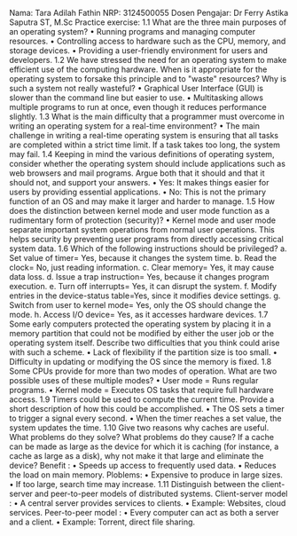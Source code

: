 Nama: Tara Adilah Fathin
NRP: 3124500055
Dosen Pengajar: Dr Ferry Astika Saputra ST, M.Sc
Practice exercise:
1.1	What are the three main purposes of an operating system?
•	Running programs and managing computer resources.
•	Controlling access to hardware such as the CPU, memory, and storage devices.
•	Providing a user-friendly environment for users and developers.
1.2	We have stressed the need for an operating system to make efficient use of the computing hardware. When is it appropriate for the operating system to forsake this principle and to "waste" resources? Why is such a system not really wasteful?
•	Graphical User Interface (GUI) is slower than the command line but easier to use.
•	Multitasking allows multiple programs to run at once, even though it reduces performance slightly.
1.3	What is the main difficulty that a programmer must overcome in writing an operating system for a real-time environment?
•	The main challenge in writing a real-time operating system is ensuring that all tasks are completed within a strict time limit. If a task takes too long, the system may fail.
1.4	Keeping in mind the various definitions of operating system, consider whether the operating system should include applications such as web browsers and mail programs. Argue both that it should and that it should not, and support your answers.
•	Yes: It makes things easier for users by providing essential applications.
•	No: This is not the primary function of an OS and may make it larger and harder to manage.
1.5	How does the distinction between kernel mode and user mode function as a rudimentary form of protection (security)?
•	Kernel mode and user mode separate important system operations from normal user operations. This helps security by preventing user programs from directly accessing critical system data.
1.6	Which of the following instructions should be privileged?
a. Set value of timer= Yes, because it changes the system time.
b. Read the clock= No, just reading information.
c. Clear memory= Yes, it may cause data loss.
d. Issue a trap instruction= Yes, because it changes program execution.
e. Turn off interrupts= Yes, it can disrupt the system.
f. Modify entries in the device-status table=Yes, since it modifies device settings.
g. Switch from user to kernel mode= Yes, only the OS should change the mode.
h. Access I/O device= Yes, as it accesses hardware devices.
1.7	Some early computers protected the operating system by placing it in a memory partition that could not be modified by either the user job or the operating system itself. Describe two difficulties that you think could arise with such a scheme.
•	Lack of flexibility if the partition size is too small.
•	Difficulty in updating or modifying the OS since the memory is fixed.
1.8	Some CPUs provide for more than two modes of operation. What are two possible uses of these multiple modes?
•	User mode = Runs regular programs.
•	Kernel mode = Executes OS tasks that require full hardware access.
1.9	Timers could be used to compute the current time. Provide a short description of how this could be accomplished.
•	The OS sets a timer to trigger a signal every second.
•	When the timer reaches a set value, the system updates the time.
1.10	Give two reasons why caches are useful. What problems do they solve? What problems do they cause? If a cache can be made as large as the device for which it is caching (for instance, a cache as large as a disk), why not make it that large and eliminate the device?
Benefit :
•	Speeds up access to frequently used data.
•	Reduces the load on main memory.
Ploblems:
•	Expensive to produce in large sizes.
•	If too large, search time may increase.
1.11	Distinguish between the client-server and peer-to-peer models of distributed systems.
Client-server model :
•	A central server provides services to clients.
•	Example: Websites, cloud services.
Peer-to-peer model :
•	Every computer can act as both a server and a client.
•	Example: Torrent, direct file sharing.
